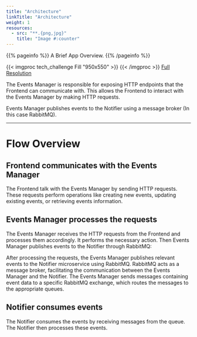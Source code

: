 ```yaml
---
title: "Architecture"
linkTitle: "Architecture"
weight: 1
resources:
  - src: "**.{png,jpg}"
    title: "Image #:counter"
---
```


{{% pageinfo %}}
A Brief App Overview.
{{% /pageinfo %}}

{{< imgproc tech_challenge Fill "950x550" >}}
{{< /imgproc >}}
[Full Resolution](https://viewer.diagrams.net/?tags=%7B%7D&highlight=0000ff&edit=_blank&layers=1&nav=1&title=tech_challenge.drawio#R7Vldb6M4FP01eQwCzOdjPtqutDPajirNTp8iBxzwDGDWOE3SX7%2FXYAcoadJq0kl2tJES4eMLNufce33tjNAs395xXKafWUyykW3G2xGaj2w7DEL4lcCuAVzHb4CE07iBrBZ4oM9EgaZC1zQmVc9QMJYJWvbBiBUFiUQPw5yzTd9sxbL%2BqCVOyAB4iHA2RP%2BmsUgbNHDNFv%2BD0CTVI1um6lni6EfC2bpQ441sNKs%2FTXeO9bOUfZXimG06ELoZoRlnTDRX%2BXZGMkmtpq257%2FaV3v28OSnEW26429lVUo2L9JFR%2FOWfcPe4nIxdJVYldpoQEgM%2Fqsm4SFnCCpzdtOi0fmkiH2tCq7X5xFgJoAXgdyLETomN14IBlIo8U70wY777pu6vG4%2ByYbi6Od92O%2Bc71aoEZz%2FIjGWM13NFZv2BniEZip%2BKrXlEjjDgBMrpME%2BIOEaV1xhKfjpDKLLvCMsJzBUMOMmwoE99%2F8LKTZO9nbp1wjnedQxKRgtRdZ58LwEwUAHneMqfVLwBCX3Z32cPF80MdKvzKi1Uu9I73EqPeSm3MpDv9l0rRMEJ56pb94RTeHnCr8LjwnN7XEf194uq5%2F2Es7UW9QnevhrnuIA0yQeat4pKeTYpFeShxDU5G1hM%2BuqtaJZ1iPbiwPccibNCdPBV%2FTkkDZq4DrKOSfNEuCDbo1SqXjt4ETU662%2FaNcLSmT3trA%2Fa88%2FOvmtfOKR6AWVdTTCFbw0m67qCKRwE04ozmbh%2Fnxiy%2BzGEgovHUHDRGLJGF692dFl7gWrnp5Tz3P%2Bz38%2FICVngmuTU8%2B5kv4IJuqK%2FVRHhOVdXRFgD3gd8s7XIaAGc6P22dNEYV%2Bk%2BkiQDFHbQn%2FCSZPesooKyAvqWTAiWdwwmGU1kh5DxNsWqFQGjMiq6usHmuJTj59tEnjIYeFMhIxWiXJScCRaxbCiua4fODNiYwi0xJa3ABSvImZYwJzDcvobOUEMPHZDQ%2BygJvdMSajZpXh9%2BnBYskx3T%2FYGGJjImK7zOxOuKVmXjIiu6ld4xrQecaNTUCFxLLYGKiXx5%2BzZGArHnlcjjPEXUiDK2juvyxyggjdm3IHq8jupZQoPFEa7EYl1mDEMmWJCSViwm0CVjyrP2F2PL9X03MJFlhp45dpzYBMQjzpI4xvcyOY9TOC%2F2BlbgDlwiPBDV4YdF9bCWHLiEdoWBZJ0gVEcPYO9OR%2B78UMjKPKqWS8vuyEvzBKae0SX84uc1J%2FKVYizwElekkocMElzMFbIAJxQJJw9fPi0eCAfujerpTPJYL%2BTRR1wddYJgqI5l%2BQZCH1W%2BOG8I2nop0meQ9vH8uMrYJkoxF4Ym%2BZW18QyE%2Bn6fUMfbE9VdyKwDLm%2BhwPD8jyJ1eB7x38uE5bIyxAbCx4hg%2FDrzwTJHFrW1DBzLcWGB8T3Tc90Q2Z5tAZ%2B3d7fPi%2FuxSxaOaW7ha5TFmcLHD01DL146wZnWIcW9Vtveynceyb%2Bi6D72vq7uPo%2Bn5l%2FbP7%2BRYj5GA4GveBdwquB%2FUYuf3AEcZES5%2FMkNQHPe8Avq%2FWOzfEuk4khIvk4V%2Bq%2B49QESjxR3L%2FLagfOJ4EBS89%2B%2FjkOz%2FaOnOWRv%2F0xDN%2F8C)

The Events Manager is responsible for exposing HTTP endpoints that the Frontend can communicate with. This allows the Frontend to interact with the Events Manager by making HTTP requests.

Events Manager publishes events to the Notifier using a message broker (In this case RabbitMQ).

------
# Flow Overview
## Frontend communicates with the Events Manager

The Frontend talk with the Events Manager by sending HTTP requests.
These requests perform operations like creating new events, updating existing events, or retrieving events information.

## Events Manager processes the requests

The Events Manager receives the HTTP requests from the Frontend and processes them accordingly.
It performs the necessary action.
Then Events Manager publishes events to the Notifier through RabbitMQ:

After processing the requests, the Events Manager publishes relevant events to the Notifier microservice using RabbitMQ.
RabbitMQ acts as a message broker, facilitating the communication between the Events Manager and the Notifier.
The Events Manager sends messages containing event data to a specific RabbitMQ exchange, which routes the messages to the appropriate queues.

## Notifier consumes events

The Notifier consumes the events by receiving messages from the queue.
The Notifier then processes these events.

